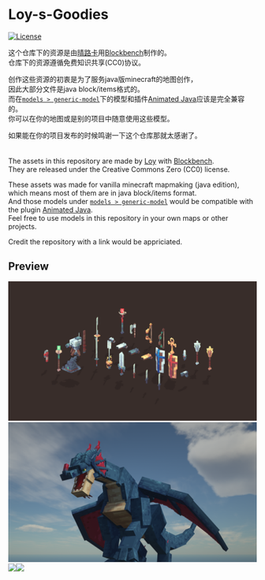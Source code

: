 # Loy-s-Goodies
[![License](https://img.shields.io/badge/license-CC0-blue.svg)](https://github.com/SL0ANE/Loy-s-Goodies/blob/main/LICENSE)

这个仓库下的资源是由[晴路卡](https://space.bilibili.com/33229178)用[Blockbench](https://twitter.com/blockbench)制作的。  
仓库下的资源遵循免费知识共享(CC0)协议。  

创作这些资源的初衷是为了服务java版minecraft的地图创作，  
因此大部分文件是java block/items格式的。  
而在[`models > generic-model`](https://github.com/SL0ANE/Loy-s-Goodies/tree/main/models/generic-model)下的模型和插件[Animated Java](https://animated-java.dev)应该是完全兼容的。  
你可以在你的地图或是别的项目中随意使用这些模型。  

如果能在你的项目发布的时候鸣谢一下这个仓库那就太感谢了。
<br/>
<br/>
<br/>
The assets in this repository are made by [Loy](https://twitter.com/LOY60650244) with [Blockbench](https://twitter.com/blockbench).  
They are released under the Creative Commons Zero (CC0) license.  

These assets was made for vanilla minecraft mapmaking (java edition),  
which means most of them are in java block/items format.  
And those models under [`models > generic-model`](https://github.com/SL0ANE/Loy-s-Goodies/tree/main/models/generic-model) would be compatible with the plugin [Animated Java](https://animated-java.dev).  
Feel free to use models in this repository in your own maps or other projects.  

Credit the repository with a link would be appriciated.

## Preview

[![](https://github.com/SL0ANE/Loy-s-Goodies/blob/main/preview/arropvp.png)](https://github.com/SL0ANE/Loy-s-Goodies/tree/main/models/java-model/tools%20%26%20weapons)
[![](https://github.com/SL0ANE/Loy-s-Goodies/blob/main/preview/dragon.png)](https://github.com/SL0ANE/Loy-s-Goodies/tree/main/models/generic-model/creatures)
[<img src="https://github.com/SL0ANE/Loy-s-Goodies/blob/main/preview/female_walk.gif" width="415px">](https://github.com/SL0ANE/Loy-s-Goodies/blob/main/models/generic-model/characters/230422_female_template.bbmodel)[<img src="https://github.com/SL0ANE/Loy-s-Goodies/blob/main/preview/female_run.gif" width="415px">](https://github.com/SL0ANE/Loy-s-Goodies/blob/main/models/generic-model/characters/230422_female_template.bbmodel)
